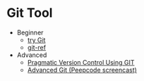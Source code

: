 Git Tool
========

* Beginner
    * [try Git](http://try.github.com/)
    * [git-ref](http://gitref.org/)
* Advanced
    * [Pragmatic Version Control Using GIT](http://pragprog.com/book/tsgit/pragmatic-version-control-using-git)
    * [Advanced Git (Peepcode screencast)](http://pluralsight.com/training/courses/TableOfContents/advanced-git)
